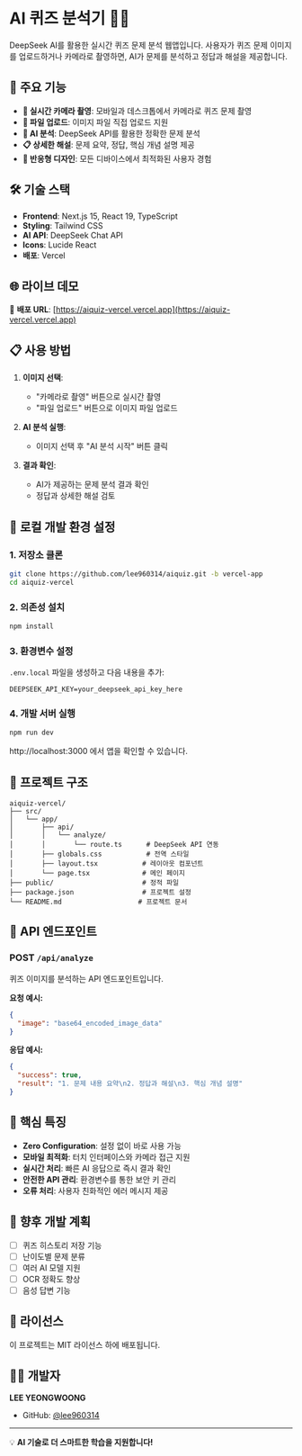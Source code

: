 # AI 퀴즈 분석기 🧠✨

DeepSeek AI를 활용한 실시간 퀴즈 문제 분석 웹앱입니다. 사용자가 퀴즈 문제 이미지를 업로드하거나 카메라로 촬영하면, AI가 문제를 분석하고 정답과 해설을 제공합니다.

## 🚀 주요 기능

- **📸 실시간 카메라 촬영**: 모바일과 데스크톱에서 카메라로 퀴즈 문제 촬영
- **📁 파일 업로드**: 이미지 파일 직접 업로드 지원
- **🤖 AI 분석**: DeepSeek API를 활용한 정확한 문제 분석
- **📋 상세한 해설**: 문제 요약, 정답, 핵심 개념 설명 제공
- **📱 반응형 디자인**: 모든 디바이스에서 최적화된 사용자 경험

## 🛠️ 기술 스택

- **Frontend**: Next.js 15, React 19, TypeScript
- **Styling**: Tailwind CSS
- **AI API**: DeepSeek Chat API
- **Icons**: Lucide React
- **배포**: Vercel

## 🌐 라이브 데모

🔗 **배포 URL**: [https://aiquiz-vercel.vercel.app](https://aiquiz-vercel.vercel.app)

## 📋 사용 방법

1. **이미지 선택**: 
   - "카메라로 촬영" 버튼으로 실시간 촬영
   - "파일 업로드" 버튼으로 이미지 파일 업로드

2. **AI 분석 실행**: 
   - 이미지 선택 후 "AI 분석 시작" 버튼 클릭

3. **결과 확인**: 
   - AI가 제공하는 문제 분석 결과 확인
   - 정답과 상세한 해설 검토

## 🚀 로컬 개발 환경 설정

### 1. 저장소 클론
```bash
git clone https://github.com/lee960314/aiquiz.git -b vercel-app
cd aiquiz-vercel
```

### 2. 의존성 설치
```bash
npm install
```

### 3. 환경변수 설정
`.env.local` 파일을 생성하고 다음 내용을 추가:
```
DEEPSEEK_API_KEY=your_deepseek_api_key_here
```

### 4. 개발 서버 실행
```bash
npm run dev
```

http://localhost:3000 에서 앱을 확인할 수 있습니다.

## 📁 프로젝트 구조

```
aiquiz-vercel/
├── src/
│   └── app/
│       ├── api/
│       │   └── analyze/
│       │       └── route.ts      # DeepSeek API 연동
│       ├── globals.css           # 전역 스타일
│       ├── layout.tsx           # 레이아웃 컴포넌트
│       └── page.tsx             # 메인 페이지
├── public/                      # 정적 파일
├── package.json                 # 프로젝트 설정
└── README.md                   # 프로젝트 문서
```

## 🔧 API 엔드포인트

### POST `/api/analyze`

퀴즈 이미지를 분석하는 API 엔드포인트입니다.

**요청 예시:**
```json
{
  "image": "base64_encoded_image_data"
}
```

**응답 예시:**
```json
{
  "success": true,
  "result": "1. 문제 내용 요약\n2. 정답과 해설\n3. 핵심 개념 설명"
}
```

## 🎯 핵심 특징

- **Zero Configuration**: 설정 없이 바로 사용 가능
- **모바일 최적화**: 터치 인터페이스와 카메라 접근 지원
- **실시간 처리**: 빠른 AI 응답으로 즉시 결과 확인
- **안전한 API 관리**: 환경변수를 통한 보안 키 관리
- **오류 처리**: 사용자 친화적인 에러 메시지 제공

## 🌟 향후 개발 계획

- [ ] 퀴즈 히스토리 저장 기능
- [ ] 난이도별 문제 분류
- [ ] 여러 AI 모델 지원
- [ ] OCR 정확도 향상
- [ ] 음성 답변 기능

## 📄 라이선스

이 프로젝트는 MIT 라이선스 하에 배포됩니다.

## 👨‍💻 개발자

**LEE YEONGWOONG**
- GitHub: [@lee960314](https://github.com/lee960314)

---

💡 **AI 기술로 더 스마트한 학습을 지원합니다!**
